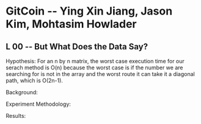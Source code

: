 # GitCoin -- Ying Xin Jiang, Jason Kim, Mohtasim Howlader
## L 00 -- But What Does the Data Say?
Hypothesis: For an n by n matrix, the worst case execution time for our serach method is O(n) because the worst case is if the number we are searching for is not in the array and the worst route it can take it a diagonal path, which is O(2n-1). 

Background: 


Experiment Methodology:


Results:

